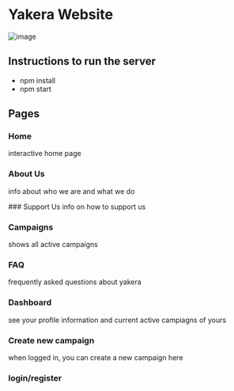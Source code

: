 # Yakera Website 

![image](https://user-images.githubusercontent.com/37816494/132536825-3c57d05c-0e7c-4096-9589-9ca88d23f827.png)


## Instructions to run the server
- npm install
- npm start

## Pages

### Home
interactive home page

### About Us
info about who we are and what we do

### Support Us
info on how to support us

### Campaigns
shows all active campaigns

### FAQ
frequently asked questions about yakera

### Dashboard
see your profile information and current active campiagns of yours

### Create new campaign
when logged in, you can create a new campaign here

### login/register


